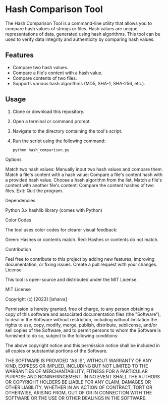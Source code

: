 # Hash Comparison Tool

The Hash Comparison Tool is a command-line utility that allows you to compare hash values of strings or files. Hash values are unique representations of data, generated using hash algorithms. This tool can be used to verify data integrity and authenticity by comparing hash values.

## Features

- Compare two hash values.
- Compare a file's content with a hash value.
- Compare contents of two files.
- Supports various hash algorithms (MD5, SHA-1, SHA-256, etc.).

## Usage

1. Clone or download this repository.
2. Open a terminal or command prompt.
3. Navigate to the directory containing the tool's script.
4. Run the script using the following command:

   ```bash
   python hash_comparison.py

Options

   Match two hash values: Manually input two hash values and compare them.
   Match a file's content with a hash value: Compare a file's content hash with a provided hash value. Choose a hash algorithm from the list.
   Match a file's content with another file's content: Compare the content hashes of two files.
   Exit: Quit the program.


Dependencies

   Python 3.x
   hashlib library (comes with Python)

Color Codes

The tool uses color codes for clearer visual feedback:

   Green: Hashes or contents match.
    Red: Hashes or contents do not match.

Contribution

Feel free to contribute to this project by adding new features, improving documentation, or fixing issues. Create a pull request with your changes.
License

This tool is open-source and distributed under the MIT License.

MIT License

Copyright (c) [2023] [ishaiva]

Permission is hereby granted, free of charge, to any person obtaining a copy
of this software and associated documentation files (the "Software"), to deal
in the Software without restriction, including without limitation the rights
to use, copy, modify, merge, publish, distribute, sublicense, and/or sell
copies of the Software, and to permit persons to whom the Software is
furnished to do so, subject to the following conditions:

The above copyright notice and this permission notice shall be included in all
copies or substantial portions of the Software.

THE SOFTWARE IS PROVIDED "AS IS", WITHOUT WARRANTY OF ANY KIND, EXPRESS OR
IMPLIED, INCLUDING BUT NOT LIMITED TO THE WARRANTIES OF MERCHANTABILITY,
FITNESS FOR A PARTICULAR PURPOSE AND NONINFRINGEMENT. IN NO EVENT SHALL THE
AUTHORS OR COPYRIGHT HOLDERS BE LIABLE FOR ANY CLAIM, DAMAGES OR OTHER
LIABILITY, WHETHER IN AN ACTION OF CONTRACT, TORT OR OTHERWISE, ARISING FROM,
OUT OF OR IN CONNECTION WITH THE SOFTWARE OR THE USE OR OTHER DEALINGS IN THE
SOFTWARE.

